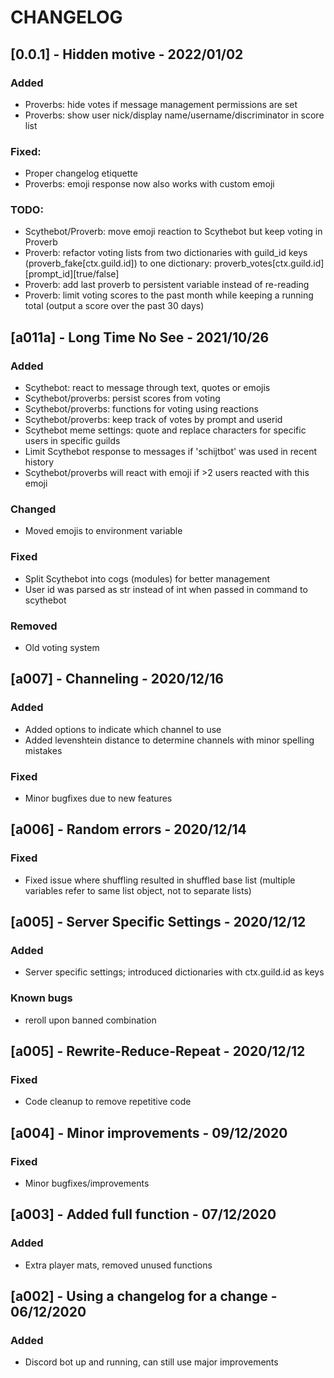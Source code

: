 # CHANGELOG

## [0.0.1] - Hidden motive - 2022/01/02
### Added
- Proverbs: hide votes if message management permissions are set
- Proverbs: show user nick/display name/username/discriminator in score list

### Fixed:
- Proper changelog etiquette
- Proverbs: emoji response now also works with custom emoji

### TODO:
- Scythebot/Proverb: move emoji reaction to Scythebot but keep voting in Proverb
- Proverb: refactor voting lists from two dictionaries with guild_id keys (proverb_fake[ctx.guild.id]) to one dictionary: proverb_votes[ctx.guild.id][prompt_id][true/false]
- Proverb: add last proverb to persistent variable instead of re-reading
- Proverb: limit voting scores to the past month while keeping a running total (output a score over the past 30 days)

## [a011a] - Long Time No See - 2021/10/26
### Added
- Scythebot: react to message through text, quotes or emojis
- Scythebot/proverbs: persist scores from voting
- Scythebot/proverbs: functions for voting using reactions
- Scythebot/proverbs: keep track of votes by prompt and userid
- Scythebot meme settings: quote and replace characters for specific users in specific guilds
- Limit Scythebot response to messages if 'schijtbot' was used in recent history
- Scythebot/proverbs will react with emoji if >2 users reacted with this emoji

### Changed
- Moved emojis to environment variable

### Fixed
- Split Scythebot into cogs (modules) for better management
- User id was parsed as str instead of int when passed in command to scythebot

### Removed
- Old voting system

## [a007] - Channeling - 2020/12/16
### Added
- Added options to indicate which channel to use
- Added levenshtein distance to determine channels with minor spelling mistakes

### Fixed
- Minor bugfixes due to new features

## [a006] - Random errors - 2020/12/14
### Fixed
- Fixed issue where shuffling resulted in shuffled base list (multiple variables refer to same list object, not to separate lists)

## [a005] - Server Specific Settings - 2020/12/12
### Added
- Server specific settings; introduced dictionaries with ctx.guild.id as keys
### Known bugs
- reroll upon banned combination

## [a005] - Rewrite-Reduce-Repeat - 2020/12/12 
### Fixed
- Code cleanup to remove repetitive code

## [a004] - Minor improvements - 09/12/2020
### Fixed
- Minor bugfixes/improvements

## [a003] - Added full function - 07/12/2020
### Added
- Extra player mats, removed unused functions

## [a002] - Using a changelog for a change - 06/12/2020
### Added
- Discord bot up and running, can still use major improvements
